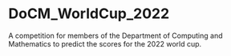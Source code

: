 # DoCM_WorldCup_2022
A competition for members of the Department of Computing and Mathematics to predict the scores for the 2022 world cup.
